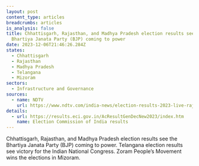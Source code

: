 ```yaml
---
layout: post
content_type: articles
breadcrumbs: articles
is_analysis: false
title: Chhattisgarh, Rajasthan, and Madhya Pradesh election results see the
  Bhartiya Janata Party (BJP) coming to power
date: 2023-12-06T21:46:26.284Z
states:
  - Chhattisgarh
  - Rajasthan
  - Madhya Pradesh
  - Telangana
  - Mizoram
sectors:
  - Infrastructure and Governance
sources:
  - name: NDTV
    url: https://www.ndtv.com/india-news/election-results-2023-live-rajasthan-madhya-pradesh-telangana-chhattisgarh-assembly-elections-bjp-congress-brs-4626935
details:
  - url: https://results.eci.gov.in/AcResultGenDecNew2023/index.htm
    name: Election Commission of India results
---
```

Chhattisgarh, Rajasthan, and Madhya Pradesh election results see the Bhartiya Janata Party (BJP) coming to power. Telangana election results see victory for the Indian National Congress. Zoram People’s Movement wins the elections in Mizoram.